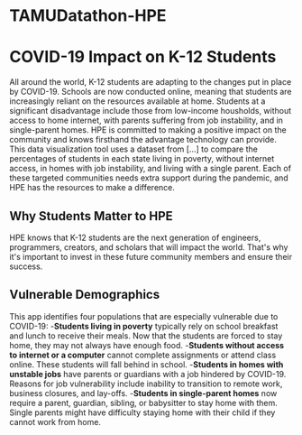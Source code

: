# TAMUDatathon-HPE

# COVID-19 Impact on K-12 Students 

All around the world, K-12 students are adapting to the changes put in place by COVID-19. Schools are now conducted online, meaning that 
students are increasingly reliant on the resources available at home. Students at a significant disadvantage include those from low-income 
housholds, without access to home internet, with parents suffering from job instability, and in single-parent homes. 
HPE is committed to making a positive impact on the community and knows firsthand the advantage technology can provide.
This data visualization tool uses a dataset from [...] to compare the percentages of students in each state living in poverty, without internet access, in homes
with job instability, and living with a single parent. Each of these targeted communities needs extra support during the pandemic, and HPE
has the resources to make a difference.

## Why Students Matter to HPE 

HPE knows that K-12 students are the next generation of engineers, programmers, creators, and scholars that will impact the world. 
That's why it's important to invest in these future community members and ensure their success. 

## Vulnerable Demographics 

This app identifies four populations that are especially vulnerable due to COVID-19:
	-**Students living in poverty** typically rely on school breakfast and lunch to receive their meals. Now that the students are forced
	to stay home, they may not always have enough food.
	-**Students without access to internet or a computer** cannot complete assignments or attend class online. These students will fall 
	behind in school.
	-**Students in homes with unstable jobs** have parents or guardians with a job hindered by COVID-19. Reasons for job vulnerability
	include inability to transition to remote work, business closures, and lay-offs. 
	-**Students in single-parent homes** now require a parent, guardian, sibling, or babysitter to stay home with them. Single parents
	might have difficulty staying home with their child if they cannot work from home. 

